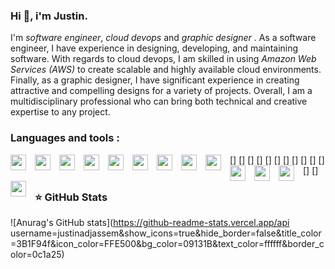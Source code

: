 ### Hi 👋, i'm Justin.

I'm *software engineer*, *cloud devops* and *graphic designer* .
As a software engineer, I have experience in designing, developing, and maintaining software. 
With regards to cloud devops, I am skilled in using *Amazon Web Services (AWS)* to create scalable and highly available cloud environments.
Finally, as a graphic designer, I have significant experience in creating attractive and compelling designs for a variety of projects.
Overall, I am a multidisciplinary professional who can bring both technical and creative expertise to any project.

### Languages and tools :

[<img align="left" width="25px" src="https://cdn.jsdelivr.net/gh/devicons/devicon/icons/spring/spring-original.svg"  style="padding-right: 11px;" />]
[<img align="left" width="25px" src="https://cdn.jsdelivr.net/gh/devicons/devicon/icons/vuejs/vuejs-original.svg" style="padding-right: 11px;" />]
[<img align="left" width="25px" src="https://cdn.jsdelivr.net/gh/devicons/devicon/icons/javascript/javascript-original.svg" style="padding-right: 11px;" />]
[<img align="left" width="25px" src="https://cdn.jsdelivr.net/gh/devicons/devicon/icons/typescript/typescript-original.svg"  style="padding-right: 11px;" />]
[<img align="left" width="25px" src="https://cdn.jsdelivr.net/gh/devicons/devicon/icons/html5/html5-original.svg" style="padding-right: 11px;" />]
[<img align="left" width="25px" src="https://cdn.jsdelivr.net/gh/devicons/devicon/icons/css3/css3-original.svg" style="padding-right: 11px;" />]
[<img align="left" width="25px" src="https://cdn.jsdelivr.net/gh/devicons/devicon/icons/amazonwebservices/amazonwebservices-original.svg" style="padding-right: 11px;" />]
[<img align="left" width="25px" src="https://cdn.jsdelivr.net/gh/devicons/devicon/icons/git/git-original.svg" style="padding-right: 11px;" />]
[<img align="left" width="25px" src="https://cdn.jsdelivr.net/gh/devicons/devicon/icons/vscode/vscode-original.svg" style="padding-right: 11px;" />]
[<img align="left" width="25px" src="https://cdn.jsdelivr.net/gh/devicons/devicon/icons/intellij/intellij-original.svg" style="padding-right: 11px;" />]
[<img align="left" width="25px" src="https://cdn.jsdelivr.net/gh/devicons/devicon/icons/figma/figma-original.svg" style="padding-right: 11px;" />]
[<img align="left" width="25px" src="https://cdn.jsdelivr.net/gh/devicons/devicon/icons/illustrator/illustrator-plain.svg" style="padding-right: 11px;" />]
[<img align="left" width="25px" src="https://cdn.jsdelivr.net/gh/devicons/devicon/icons/photoshop/photoshop-plain.svg" style="padding-right: 11px;" />]

### ⭐ GitHub Stats

![Anurag's GitHub stats](https://github-readme-stats.vercel.app/api username=justinadjassem&show_icons=true&hide_border=false&title_color=3B1F94f&icon_color=FFE500&bg_color=09131B&text_color=ffffff&border_color=0c1a25)
